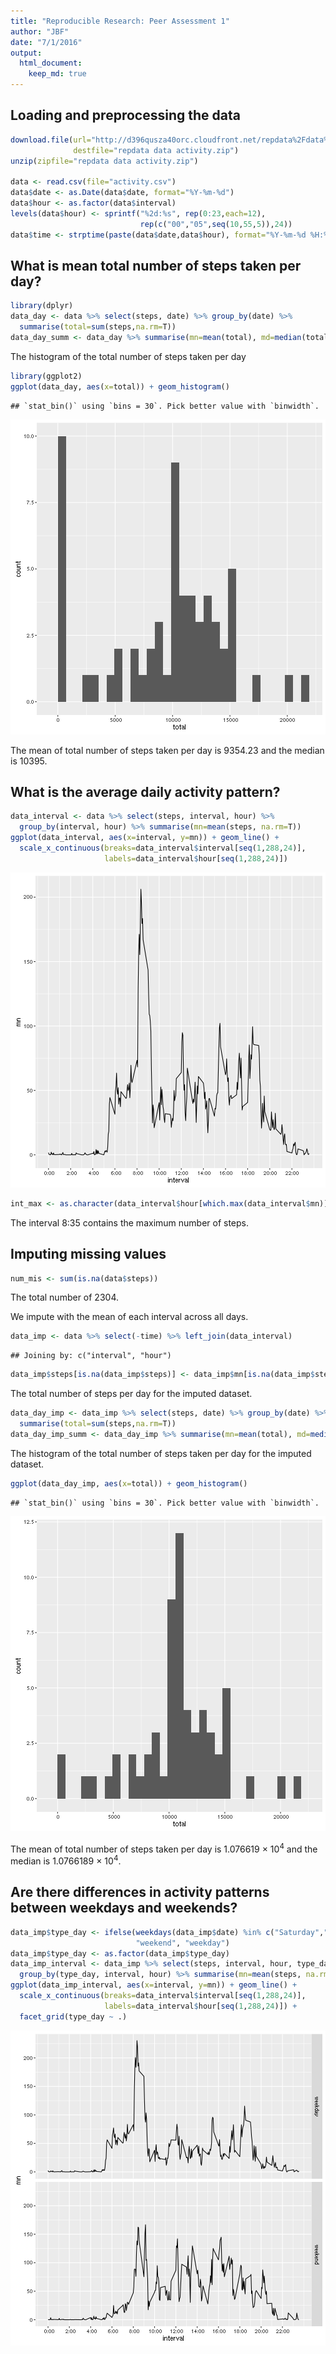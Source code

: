 ```yaml
---
title: "Reproducible Research: Peer Assessment 1"
author: "JBF"
date: "7/1/2016"
output: 
  html_document:
    keep_md: true
---
```


## Loading and preprocessing the data

```r
download.file(url="http://d396qusza40orc.cloudfront.net/repdata%2Fdata%2Factivity.zip",
              destfile="repdata data activity.zip")
unzip(zipfile="repdata data activity.zip")

data <- read.csv(file="activity.csv")
data$date <- as.Date(data$date, format="%Y-%m-%d")
data$hour <- as.factor(data$interval)
levels(data$hour) <- sprintf("%2d:%s", rep(0:23,each=12), 
                             rep(c("00","05",seq(10,55,5)),24))
data$time <- strptime(paste(data$date,data$hour), format="%Y-%m-%d %H:%M")
```

## What is mean total number of steps taken per day?

```r
library(dplyr)
data_day <- data %>% select(steps, date) %>% group_by(date) %>%
  summarise(total=sum(steps,na.rm=T))
data_day_summ <- data_day %>% summarise(mn=mean(total), md=median(total))
```

The histogram of the total number of steps taken per day

```r
library(ggplot2)
ggplot(data_day, aes(x=total)) + geom_histogram()
```

```
## `stat_bin()` using `bins = 30`. Pick better value with `binwidth`.
```

![plot of chunk unnamed-chunk-3](figure/unnamed-chunk-3-1.png) 

The mean of total number of steps taken per day is 9354.23 and the median is 10395.

## What is the average daily activity pattern?

```r
data_interval <- data %>% select(steps, interval, hour) %>% 
  group_by(interval, hour) %>% summarise(mn=mean(steps, na.rm=T))
ggplot(data_interval, aes(x=interval, y=mn)) + geom_line() + 
  scale_x_continuous(breaks=data_interval$interval[seq(1,288,24)],
                     labels=data_interval$hour[seq(1,288,24)])
```

![plot of chunk unnamed-chunk-4](figure/unnamed-chunk-4-1.png) 

```r
int_max <- as.character(data_interval$hour[which.max(data_interval$mn)])
```

The interval  8:35 contains the maximum number of steps.

## Imputing missing values

```r
num_mis <- sum(is.na(data$steps))
```
The total number of 2304.

We impute with the mean of each interval across all days.

```r
data_imp <- data %>% select(-time) %>% left_join(data_interval)
```

```
## Joining by: c("interval", "hour")
```

```r
data_imp$steps[is.na(data_imp$steps)] <- data_imp$mn[is.na(data_imp$steps)]
```

The total number of steps per day for the imputed dataset.

```r
data_day_imp <- data_imp %>% select(steps, date) %>% group_by(date) %>%
  summarise(total=sum(steps,na.rm=T))
data_day_imp_summ <- data_day_imp %>% summarise(mn=mean(total), md=median(total))
```

The histogram of the total number of steps taken per day for the imputed dataset.

```r
ggplot(data_day_imp, aes(x=total)) + geom_histogram()
```

```
## `stat_bin()` using `bins = 30`. Pick better value with `binwidth`.
```

![plot of chunk unnamed-chunk-8](figure/unnamed-chunk-8-1.png) 

The mean of total number of steps taken per day is 1.076619 &times; 10<sup>4</sup> and the median is 1.0766189 &times; 10<sup>4</sup>.

## Are there differences in activity patterns between weekdays and weekends?

```r
data_imp$type_day <- ifelse(weekdays(data_imp$date) %in% c("Saturday","Sunday"),
                            "weekend", "weekday")
data_imp$type_day <- as.factor(data_imp$type_day)
data_imp_interval <- data_imp %>% select(steps, interval, hour, type_day) %>% 
  group_by(type_day, interval, hour) %>% summarise(mn=mean(steps, na.rm=T))
ggplot(data_imp_interval, aes(x=interval, y=mn)) + geom_line() + 
  scale_x_continuous(breaks=data_interval$interval[seq(1,288,24)],
                     labels=data_interval$hour[seq(1,288,24)]) +
  facet_grid(type_day ~ .)
```

![plot of chunk unnamed-chunk-9](figure/unnamed-chunk-9-1.png) 

